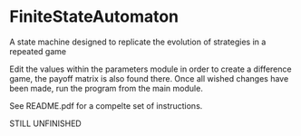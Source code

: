 FiniteStateAutomaton
====================

A state machine designed to replicate the evolution of strategies in a repeated game

Edit the values within the parameters module in order to create a difference game, the payoff matrix is also found there. Once all wished changes have been made, run the program from the main module.

See README.pdf for a compelte set of instructions.

STILL UNFINISHED
